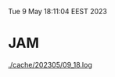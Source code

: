 Tue  9 May 18:11:04 EEST 2023
# JAM
<a href='./cache/202305/09_18.log'>./cache/202305/09_18.log</a>

